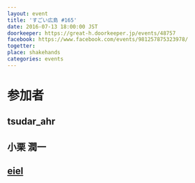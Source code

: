 ```yaml
---
layout: event
title: 'すごい広島 #165'
date: 2016-07-13 18:00:00 JST
doorkeeper: https://great-h.doorkeeper.jp/events/48757
facebook: https://www.facebook.com/events/981257875323978/
togetter:
place: shakehands
categories: events
---
```


# 参加者

## tsudar_ahr


## 小栗 潤一


## [eiel](http://eiel.info/)

